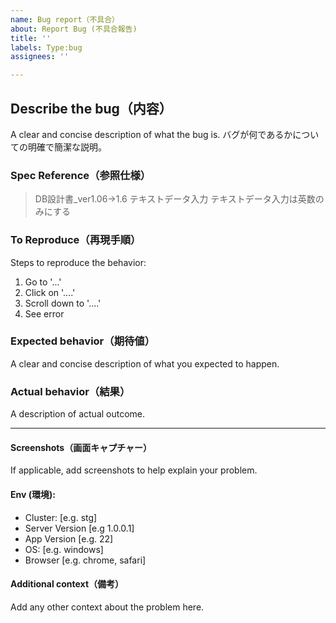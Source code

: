 ```yaml
---
name: Bug report（不具合）
about: Report Bug (不具合報告)
title: ''
labels: Type:bug
assignees: ''

---
```


## **Describe the bug（内容）**
A clear and concise description of what the bug is.
バグが何であるかについての明確で簡潔な説明。

### **Spec Reference（参照仕様）**
>DB設計書_ver1.06->1.6 テキストデータ入力
>テキストデータ入力は英数のみにする

### **To Reproduce（再現手順）**
Steps to reproduce the behavior:
1. Go to '...'
2. Click on '....'
3. Scroll down to '....'
4. See error

### **Expected behavior（期待値）**
A clear and concise description of what you expected to happen.

### **Actual behavior（結果）**
A description of actual outcome.


--------------------------------

#### **Screenshots（画面キャプチャー）**
If applicable, add screenshots to help explain your problem.

#### **Env (環境):**
- Cluster: [e.g. stg]
 - Server Version [e.g 1.0.0.1]
 - App Version [e.g. 22]
 - OS: [e.g. windows]
 - Browser [e.g. chrome, safari]

#### **Additional context（備考）**
Add any other context about the problem here.

